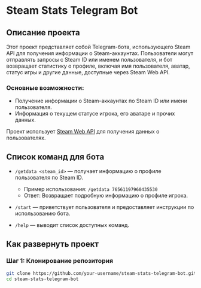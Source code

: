 # Steam Stats Telegram Bot

## Описание проекта

Этот проект представляет собой Telegram-бота, использующего Steam API для получения информации о Steam-аккаунтах. Пользователи могут отправлять запросы с Steam ID или именем пользователя, и бот возвращает статистику о профиле, включая имя пользователя, аватар, статус игры и другие данные, доступные через Steam Web API.

### Основные возможности:
- Получение информации о Steam-аккаунтах по Steam ID или имени пользователя.
- Информация о текущем статусе игрока, его аватаре и прочих данных.

Проект использует [Steam Web API](https://developer.valvesoftware.com/wiki/Steam_Web_API) для получения данных о пользователях.

## Список команд для бота

- `/getdata <steam_id>` — получает информацию о профиле пользователя по Steam ID.
    - Пример использования: `/getdata 76561197960435530`
    - Ответ: Возвращает подробную информацию о профиле игрока.

- `/start` — приветствует пользователя и предоставляет инструкции по использованию бота.

- `/help` — выводит список доступных команд.

## Как развернуть проект

### Шаг 1: Клонирование репозитория

```bash
git clone https://github.com/your-username/steam-stats-telegram-bot.git
cd steam-stats-telegram-bot
